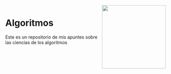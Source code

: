<img src="[http://rosalind.info/static/img/logo.png?v=1560257990](https://github.com/gnvidal/Algorithms/blob/ccc42f5492fa8c0aa1a4d6276cdf2d6364e05882/kimelfe.PNG)"  width=200 align="right">

# Algoritmos

Este es un repositorio de mis apuntes sobre las ciencias de los algoritmos 
